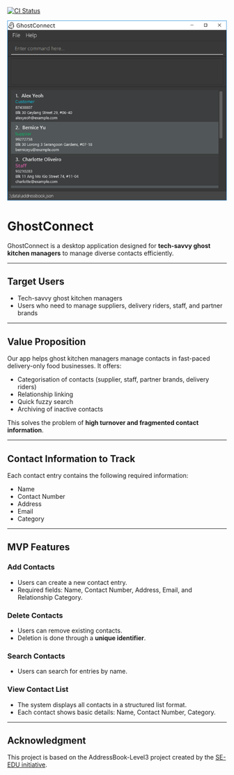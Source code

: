 [![CI Status](https://github.com/se-edu/AY2526S1-CS2103T-W12-2/tp/Java%20CI/badge.svg)](https://github.com/se-edu/AY2526S1-CS2103T-W12-2/tp/actions)

![Ui](docs/images/Ui.png)

# GhostConnect

GhostConnect is a desktop application designed for **tech-savvy ghost kitchen managers** to manage diverse contacts efficiently.

---

## Target Users

- Tech-savvy ghost kitchen managers
- Users who need to manage suppliers, delivery riders, staff, and partner brands

---

## Value Proposition

Our app helps ghost kitchen managers manage contacts in fast-paced delivery-only food businesses. It offers:

- Categorisation of contacts (supplier, staff, partner brands, delivery riders)  
- Relationship linking  
- Quick fuzzy search  
- Archiving of inactive contacts  

This solves the problem of **high turnover and fragmented contact information**.

---

## Contact Information to Track

Each contact entry contains the following required information:

- Name  
- Contact Number  
- Address  
- Email  
- Category  

---

## MVP Features

### Add Contacts
- Users can create a new contact entry.
- Required fields: Name, Contact Number, Address, Email, and Relationship Category.

### Delete Contacts
- Users can remove existing contacts.
- Deletion is done through a **unique identifier**.

### Search Contacts
- Users can search for entries by name.

### View Contact List
- The system displays all contacts in a structured list format.
- Each contact shows basic details: Name, Contact Number, Category.

---

## Acknowledgment

This project is based on the AddressBook-Level3 project created by the [SE-EDU initiative](https://se-education.org).

